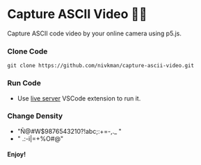 # Capture ASCII Video 📸🤖
Capture ASCII code video by your online camera using p5.js.

### Clone Code
 ``` git clone https://github.com/nivkman/capture-ascii-video.git ```
 
### Run Code
- Use [live server](https://marketplace.visualstudio.com/items?itemName=ritwickdey.LiveServer) VSCode extension to run it.

### Change Density
- "Ñ@#W$9876543210?!abc;:+=-,._       "
- "      .:-i|=+%O#@"


#### Enjoy!
